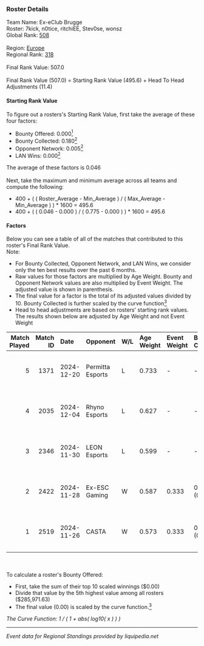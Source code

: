 ### Roster Details<br />
Team Name: Ex-eClub Brugge<br />
Roster: 7kick, n0tice, ritchiEE, Stev0se, wonsz<br />
Global Rank: [508](../../standings_global_2025_02_28.md)<br />
<br />
Region: [Europe]( ../../standings_europe_2025_02_28.md)<br />
Regional Rank: [318]( ../../standings_europe_2025_02_28.md)<br />
<br />
Final Rank Value:  507.0<br />
<br />
Final Rank Value (507.0) = Starting Rank Value (495.6) + Head To Head Adjustments (11.4)<br />

#### Starting Rank Value<br />
To figure out a rosters's Starting Rank Value, first take the average of these four factors:<br />
- Bounty Offered: 0.000[<sup>1</sup>](#table2)
- Bounty Collected: 0.180[<sup>2</sup>](#table1)
- Opponent Network: 0.005[<sup>2</sup>](#table1)
- LAN Wins: 0.000[<sup>2</sup>](#table1)

The average of these factors is 0.046<br />
<br />
Next, take the maximum and minimum average across all teams and compute the following:<br />
- 400 + ( ( Roster_Average - Min_Average ) / ( Max_Average - Min_Average ) ) * 1600 = 495.6
- 400 + ( ( 0.046 - 0.000 ) / ( 0.775 - 0.000 ) ) * 1600 = 495.6


#### Factors<br />
Below you can see a table of all of the matches that contributed to this roster's Final Rank Value.<br />
Note:<br />

- For Bounty Collected, Opponent Network, and LAN Wins, we consider only the ten best results over the past 6 months.
- Raw values for those factors are multiplied by Age Weight. Bounty and Opponent Network values are also multiplied by Event Weight. The adjusted value is shown in parenthesis.
- The final value for a factor is the total of its adjusted values divided by 10. Bounty Collected is further scaled by the curve function[<sup>3</sup>](#curveFunction)
- Head to head adjustments are based on rosters' starting rank values. The results shown below are adjusted by Age Weight and not Event Weight
<span id="table1"></span><br />


| Match Played | Match ID | Date       | Opponent         | W/L | Age Weight | Event Weight | Bounty Collected | Opponent Network | LAN Wins  | H2H Adj. | Roster                                  |
| -: | -: | :- | :- | :- | :- | :- | :- | :- | :- | -: | :- |
|            5 |     1371 | 2024-12-20 | Permitta Esports | L   | 0.733      | -            | -                | -                | -         |    -3.02 | 7kick, n0tice, ritchiEE, Stev0se, wonsz |
|            4 |     2035 | 2024-12-04 | Rhyno Esports    | L   | 0.627      | -            | -                | -                | -         |    -2.12 | 7kick, n0tice, ottob, ritchiEE, Stev0se |
|            3 |     2346 | 2024-11-30 | LEON Esports     | L   | 0.599      | -            | -                | -                | -         |    -3.32 | 7kick, n0tice, ottob, ritchiEE, Stev0se |
|            2 |     2422 | 2024-11-28 | Ex-ESC Gaming    | W   | 0.587      | 0.333        | 0.001 (0.000)    | 0.263 (0.051)    | 0 (0.000) |    13.31 | 7kick, n0tice, ottob, ritchiEE, Stev0se |
|            1 |     2519 | 2024-11-26 | CASTA            | W   | 0.573      | 0.333        | 0.000 (0.000)    | 0.000 (0.000)    | 0 (0.000) |     6.58 | 7kick, n0tice, ottob, ritchiEE, Stev0se |

<br />
<span id="table2"></span><br />
To calculate a roster's Bounty Offered:<br />

- First, take the sum of their top 10 scaled winnings ($0.00)
- Divide that value by the 5th highest value among all rosters ($285,971.63)
- The final value (0.00) is scaled by the curve function.[<sup>3</sup>](#curveFunction)

<span id="curveFunction"></span>_The Curve Function: 1 / ( 1 + abs( log10( x ) ) )_<br />

---
_Event data for Regional Standings provided by liquipedia.net_<br />
